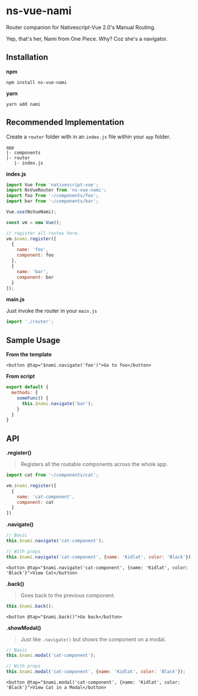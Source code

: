 # ns-vue-nami
Router companion for Nativescript-Vue 2.0's Manual Routing.

Yep, that's her, Nami from One Piece. Why? Coz she's a navigator.

## Installation

**npm**

`npm install ns-vue-nami`

**yarn**

`yarn add nami`

## Recommended Implementation

Create a `router` folder with in an `index.js` file within your `app` folder.
```
app
|- components
|- router
   |- index.js
```

**index.js**

```javascript
import Vue from 'nativescript-vue';
import NsVueRouter from 'ns-vue-nami';
import foo from '~/components/foo';
import bar from '~/components/bar';

Vue.use(NsVueNami);

const vm = new Vue();

// register all routes here.
vm.$nami.register([
  {
    name: 'foo',
    component: foo
  },
  {
    name: 'bar',
    component: bar
  }
]);
```

**main.js**

Just invoke the router in your `main.js`

```javascript
import './router';
```

## Sample Usage

**From the template**

```vue
<button @tap="$nami.navigate('foo')">Go to foo</button>
```

**From script**

```javascript
export default {
  methods: {
    someFunc() {
      this.$nami.navigate('bar');
    }
  }
}
```

## API

**.register()**

> Registers all the routable components across the whole app.

```javascript
import cat from '~/components/cat';

vm.$nami.register([
  {
    name: 'cat-component',
    component: cat
  }
])
```

**.navigate()**

```javascript
// Basic
this.$nami.navigate('cat-component');

// With props
this.$nami.navigate('cat-component', {name: 'Kidlat', color: 'Black'});
```

```vue
<button @tap="$nami.navigate('cat-component', {name: 'Kidlat', color: 'Black'}">View Cat</button>
```

**.back()** 

> Goes back to the previous component.

```javascript
this.$nami.back();
```

```vue
<button @tap="$nami.back()">Go back</button>
```

**.showModal()** 

> Just like `.navigate()` but shows the component on a modal.

```javascript
// Basic
this.$nami.modal('cat-component');

// With props
this.$nami.modal('cat-component', {name: 'Kidlat', color: 'Black'});
```

```vue
<button @tap="$nami.modal('cat-component', {name: 'Kidlat', color: 'Black'}">View Cat in a Modal</button>
```
